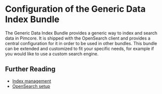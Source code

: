 # Configuration of the Generic Data Index Bundle

The Generic Data Index Bundle provides a generic way to index and search data in Pimcore. It is shipped with the OpenSearch client and provides a central configuration for it in order to be used in other bundles. 
This bundle can be extended and customized to fit your specific needs, for example if you would like to use a custom search engine.

## Further Reading
- [Index management](./03_Index_Management.md)
- [OpenSearch setup](./04_Opensearch.md)